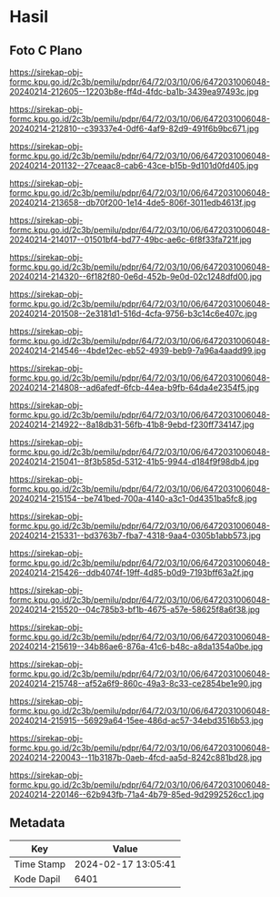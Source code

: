 # Hasil

## Foto C Plano

https://sirekap-obj-formc.kpu.go.id/2c3b/pemilu/pdpr/64/72/03/10/06/6472031006048-20240214-212605--12203b8e-ff4d-4fdc-ba1b-3439ea97493c.jpg

https://sirekap-obj-formc.kpu.go.id/2c3b/pemilu/pdpr/64/72/03/10/06/6472031006048-20240214-212810--c39337e4-0df6-4af9-82d9-491f6b9bc671.jpg

https://sirekap-obj-formc.kpu.go.id/2c3b/pemilu/pdpr/64/72/03/10/06/6472031006048-20240214-201132--27ceaac8-cab6-43ce-b15b-9d101d0fd405.jpg

https://sirekap-obj-formc.kpu.go.id/2c3b/pemilu/pdpr/64/72/03/10/06/6472031006048-20240214-213658--db70f200-1e14-4de5-806f-3011edb4613f.jpg

https://sirekap-obj-formc.kpu.go.id/2c3b/pemilu/pdpr/64/72/03/10/06/6472031006048-20240214-214017--01501bf4-bd77-49bc-ae6c-6f8f33fa721f.jpg

https://sirekap-obj-formc.kpu.go.id/2c3b/pemilu/pdpr/64/72/03/10/06/6472031006048-20240214-214320--6f182f80-0e6d-452b-9e0d-02c1248dfd00.jpg

https://sirekap-obj-formc.kpu.go.id/2c3b/pemilu/pdpr/64/72/03/10/06/6472031006048-20240214-201508--2e3181d1-516d-4cfa-9756-b3c14c6e407c.jpg

https://sirekap-obj-formc.kpu.go.id/2c3b/pemilu/pdpr/64/72/03/10/06/6472031006048-20240214-214546--4bde12ec-eb52-4939-beb9-7a96a4aadd99.jpg

https://sirekap-obj-formc.kpu.go.id/2c3b/pemilu/pdpr/64/72/03/10/06/6472031006048-20240214-214808--ad6afedf-6fcb-44ea-b9fb-64da4e2354f5.jpg

https://sirekap-obj-formc.kpu.go.id/2c3b/pemilu/pdpr/64/72/03/10/06/6472031006048-20240214-214922--8a18db31-56fb-41b8-9ebd-f230ff734147.jpg

https://sirekap-obj-formc.kpu.go.id/2c3b/pemilu/pdpr/64/72/03/10/06/6472031006048-20240214-215041--8f3b585d-5312-41b5-9944-d184f9f98db4.jpg

https://sirekap-obj-formc.kpu.go.id/2c3b/pemilu/pdpr/64/72/03/10/06/6472031006048-20240214-215154--be741bed-700a-4140-a3c1-0d4351ba5fc8.jpg

https://sirekap-obj-formc.kpu.go.id/2c3b/pemilu/pdpr/64/72/03/10/06/6472031006048-20240214-215331--bd3763b7-fba7-4318-9aa4-0305b1abb573.jpg

https://sirekap-obj-formc.kpu.go.id/2c3b/pemilu/pdpr/64/72/03/10/06/6472031006048-20240214-215426--ddb4074f-19ff-4d85-b0d9-7193bff63a2f.jpg

https://sirekap-obj-formc.kpu.go.id/2c3b/pemilu/pdpr/64/72/03/10/06/6472031006048-20240214-215520--04c785b3-bf1b-4675-a57e-58625f8a6f38.jpg

https://sirekap-obj-formc.kpu.go.id/2c3b/pemilu/pdpr/64/72/03/10/06/6472031006048-20240214-215619--34b86ae6-876a-41c6-b48c-a8da1354a0be.jpg

https://sirekap-obj-formc.kpu.go.id/2c3b/pemilu/pdpr/64/72/03/10/06/6472031006048-20240214-215748--af52a6f9-860c-49a3-8c33-ce2854be1e90.jpg

https://sirekap-obj-formc.kpu.go.id/2c3b/pemilu/pdpr/64/72/03/10/06/6472031006048-20240214-215915--56929a64-15ee-486d-ac57-34ebd3516b53.jpg

https://sirekap-obj-formc.kpu.go.id/2c3b/pemilu/pdpr/64/72/03/10/06/6472031006048-20240214-220043--11b3187b-0aeb-4fcd-aa5d-8242c881bd28.jpg

https://sirekap-obj-formc.kpu.go.id/2c3b/pemilu/pdpr/64/72/03/10/06/6472031006048-20240214-220146--62b943fb-71a4-4b79-85ed-9d2992526cc1.jpg


## Metadata

| Key        | Value               |
| ---------- | ------------------- |
| Time Stamp | 2024-02-17 13:05:41 |
| Kode Dapil | 6401                |



